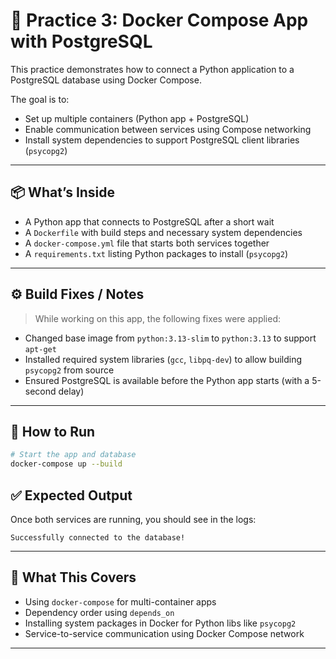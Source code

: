 # 🐳 Practice 3: Docker Compose App with PostgreSQL

This practice demonstrates how to connect a Python application to a PostgreSQL database using Docker Compose.

The goal is to:
- Set up multiple containers (Python app + PostgreSQL)
- Enable communication between services using Compose networking
- Install system dependencies to support PostgreSQL client libraries (`psycopg2`)

---

## 📦 What’s Inside

- A Python app that connects to PostgreSQL after a short wait
- A `Dockerfile` with build steps and necessary system dependencies
- A `docker-compose.yml` file that starts both services together
- A `requirements.txt` listing Python packages to install (`psycopg2`)

---

## ⚙️ Build Fixes / Notes

> While working on this app, the following fixes were applied:

- Changed base image from `python:3.13-slim` to `python:3.13` to support `apt-get`
- Installed required system libraries (`gcc`, `libpq-dev`) to allow building `psycopg2` from source
- Ensured PostgreSQL is available before the Python app starts (with a 5-second delay)

---

## 🚀 How to Run

```bash
# Start the app and database
docker-compose up --build
```

## ✅ Expected Output

Once both services are running, you should see in the logs:

```
Successfully connected to the database!
```

---

## 🧠 What This Covers

- Using `docker-compose` for multi-container apps
- Dependency order using `depends_on`
- Installing system packages in Docker for Python libs like `psycopg2`
- Service-to-service communication using Docker Compose network

---